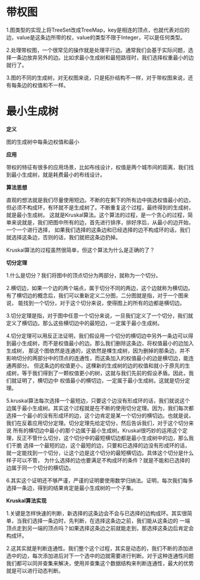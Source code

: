 # 带权图

1.图类型的实现上将TreeSet改成TreeMap，key是相连的顶点，也就代表对应的边，value是这条边所带的权，value的类型不限于Integer，可以是任何类型。

2.处理带权图，一个很常见的操作就是处理平行边。通常我们会基于实际问题，选择一条边放弃另外的边。比如求最小生成树和最短路径时，我们选择权重最小的边
就行了。

3.图的不同的生成树，对无权图来说，只是拓扑结构不一样，对于带权图来说，还有每条边的权值和不一样。

# 最小生成树

**定义**

图的生成树中每条边权值和最小

**应用**

带权的特征有很多的应用场景，比如布线设计，权值是两个城市间的距离，我们找到最小生成树，就是耗费最小的布线设计。

**算法思想**

直观的想法就是我们尽量使用短边。不断的在剩下的所有边中挑选权值最小的边，但必须不构成环，有环就不是生成树了。不断重复这个过程，最终得到的生成树，就是最小生成树。
这就是Kruskal算法。这个算法的过程，是一个贪心的过程，简单来说就是，我们把图中所有的边，首先进行排序，排好序后，从最小的边开始，一个一个进行选择，
如果我们选择的这条边和已经选择的边不构成环的话，我们就选择这条边，否则的话，我们就把这条边扔掉。

Kruskal算法的过程虽然很简单，但这个算法为什么是正确的了？

**切分定理**

1.什么是切分？我们将图中的顶点切分为两部分，就称为一个切分。

2.横切边，如果一个边的两个端点，属于切分不同的两边，这个边就称为横切边。有了横切边的概念后，我们可以重新定义二分图，二分图就是指，对于一个图来说，
能找到一个切分，对于这个切分来说，使得图上的所有的边都是横切边。

3.切分定理是指，对于图中任意一个切分来说，一旦我们定义了一个切分，我们就定义了横切边。那么这些横切边中的最短边，一定属于最小生成树。

4.切分定理可以用反正法证明，我们假设用一个切分的横切边中另外一条边可以得到最小生成树，而不是权值最小的边。那么我们删除这条边，将权值最小的边加入生成树，
那这个图依然是连通的，这依然是棵生成树，因为删掉的那条边，并不影响切分的两部分中的顶点的连通性，而这条加入的权值最小的边是横切边，能连通两部分。
但这条边的权值更小，这棵新的生成树的边的权值和就小于原先的生成树，等于我们得到了一颗权值更小的树，这就与我们先前的假设矛盾。因此，我们就证明了，横切边中
权值最小的横切边，一定属于最小生成树。这就是切分定理。

5.kruskal算法每次选择一个最短边，只要这个边没有形成环的话，我们就说这个边属于最小生成树。其实这个过程就是在不断的使用切分定理。因为，我们每次都
选择一个最小的没有形成环的边，这个边肯定是某一个切分的横切边。也就是说，我们在反着应用切分定理。切分定理先给定切分，然后告诉我们，对于这个切分来说
所有的横切边中最小的那个边属于最小生成树。Kruskal很巧妙的运用这个定理，反正不管什么切分，这个切分中的最短横切边都是最小生成树中的边，那么我们干脆
选择一个最短的边，这个最短的边，只要和已选择的边没有形成环的话，就一定能找到一个切分，让这个边是这个切分的最短横切边。具体这个切分是什么样子可以不管，
为什么选择的边也要满足不构成环的条件？就是不能和已选择的边属于同一个切分的横切边。

6.其实这个证明还不够严谨，严谨的证明要使用数学归纳法。证明，每次我们每多选择一条边，得到的结果肯定是最小生成树的一个子集。

**Kruskal算法实现**

1.关键是怎样快速的判断，新选择的这条边会不会与已选择的边构成环。其实很简单，当我们选择一条边时，先判断，在选择这条边之前，我们能从这条边的
一端顶点走到另一端的顶点吗？如果选择这条边之前就能走到，那选择这条边后肯定会构成环。

2.这其实就是判断连通性。我们整个这个过程，其实是动态的，我们不断的添加进选中的边，每次添加进后对下一个选中的边就需要进行判断。对于这种连通性问题
我们都可以同并查集来解决，使用并查集这个数据结构来判断连通性，最大的优势就是可以进行动态判断。

